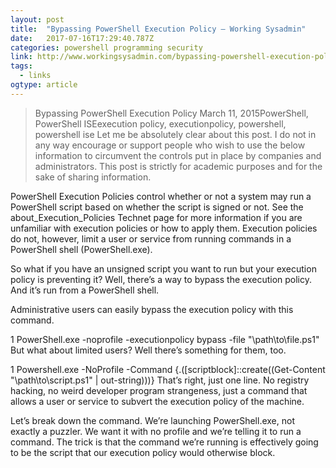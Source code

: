 ```yaml
---
layout: post 
title:  "Bypassing PowerShell Execution Policy – Working Sysadmin" 
date:   2017-07-16T17:29:40.787Z 
categories: powershell programming security
link: http://www.workingsysadmin.com/bypassing-powershell-execution-policy/?utm_source=ReviveOldPost&utm_medium=social&utm_campaign=ReviveOldPost 
tags:
  - links
ogtype: article 
---
```


> Bypassing PowerShell Execution Policy
March 11, 2015PowerShell, PowerShell ISEexecution policy, executionpolicy, powershell, powershell ise
Let me be absolutely clear about this post. I do not in any way encourage or support people who wish to use the below information to circumvent the controls put in place by companies and administrators. This post is strictly for academic purposes and for the sake of sharing information.

PowerShell Execution Policies control whether or not a system may run a PowerShell script based on whether the script is signed or not. See the about_Execution_Policies Technet page for more information if you are unfamiliar with execution policies or how to apply them. Execution policies do not, however, limit a user or service from running commands in a PowerShell shell (PowerShell.exe).

So what if you have an unsigned script you want to run but your execution policy is preventing it? Well, there’s a way to bypass the execution policy. And it’s run from a PowerShell shell.

Administrative users can easily bypass the execution policy with this command.


1
PowerShell.exe -noprofile -executionpolicy bypass -file "\\path\to\file.ps1"
But what about limited users? Well there’s something for them, too.


1
Powershell.exe -NoProfile -Command {.([scriptblock]::create((Get-Content "\\path\to\script.ps1" | out-string)))}
That’s right, just one line. No registry hacking, no weird developer program strangeness, just a command that allows a user or service to subvert the execution policy of the machine.

Let’s break down the command. We’re launching PowerShell.exe, not exactly a puzzler. We want it with no profile and we’re telling it to run a command. The trick is that the command we’re running is effectively going to be the script that our execution policy would otherwise block.

